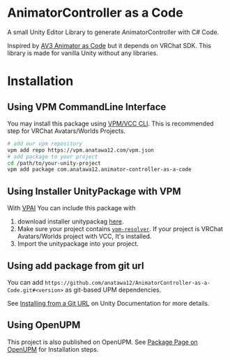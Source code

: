# AnimatorController as a Code

A small Unity Editor Library to generate AnimatorController with C# Code.

Inspired by [AV3 Animator as Code] but it depends on VRChat SDK. 
This library is made for vanilla Unity without any libraries.

[AV3 Animator as Code]: https://github.com/hai-vr/av3-animator-as-code

# Installation

## Using VPM CommandLine Interface

You may install this package using [VPM/VCC CLI][vcc-cli].
This is recommended step for VRChat Avatars/Worlds Projects.

[vcc-cli]: https://vcc.docs.vrchat.com/vpm/cli

```bash
# add our vpm repository
vpm add repo https://vpm.anatawa12.com/vpm.json
# add package to your project
cd /path/to/your-unity-project
vpm add package com.anatawa12.animator-controller-as-a-code
```

## Using Installer UnityPackage with VPM

With [VPAI] You can include this package with

1. download installer unitypackag [here][installer unitypackage].
2. Make sure your project contains [`vpm-resolver`][vpm-resolver]. If your project is VRChat Avatars/Worlds project with VCC, It's installed.
3. Import the unitypackage into your project.

[vpm-resolver]: https://vcc.docs.vrchat.com/vpm/resolver
[installer unitypackage]: https://github.com/anatawa12/AnimatorController-as-a-Code/raw/master/.readme/installer.unitypackage
[VPAI]: https://github.com/anatawa12/VPMPackageAutoInstaller

## Using add package from git url

You can add `https://github.com/anatawa12/AnimatorController-as-a-Code.git#<version>` as git-based UPM dependencies.

See [Installing from a Git URL][upm-gui-giiturl] on Unity Documentation for more details.

[upm-gui-giiturl]: https://docs.unity3d.com/Manual/upm-ui-giturl.html

## Using OpenUPM

This project is also published on OpenUPM.
See [Package Page on OpenUPM][openupm-package] for Installation steps.

[openupm-package]: https://openupm.com/packages/com.anatawa12.animator-controller-as-a-code/
